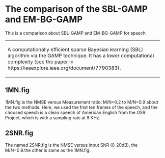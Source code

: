 
# The comparison of  the SBL-GAMP and EM-BG-GAMP 

This is a comparison about SBL-GAMP and EM-BG-GAMP for speech.

<table style="border-collapse: collapse">
<tr>
<td>
<p>
A computationally efficient sparse Bayesian learning (SBL) algorithm via the GAMP technique.
It has a lower computational complexity (see the paper in https://ieeexplore.ieee.org/document/7790383).
</p>
</td>
</tr>
</table>

## 1MN.fig

1MN.fig is the NMSE versus Measurement ratio: M/N=0.2 to M/N=0.9 about the two methods. 
Here, we used the frist ten frames of the speech, and  the choosed speech is a clean speech of American English from the OSR Project, which is with a sampling rate at 8 KHz.
## 2SNR.fig 

The named 2SNR.fig is the NMSE versus input SNR (0-20dB), the M/N=0.9.the other is same as the 1MN.fig.
